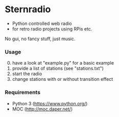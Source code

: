 # Sternradio
- Python controlled web radio 
- for retro radio projects using RPis etc.

No gui, no fancy stuff, just music.

### Usage
0. have a look at "example.py" for a basic example
2. provide a list of stations (see "stations.txt")
3. start the radio
4. change stations with or without transition effect

### Requirements
- Python 3  (https://www.python.org/)
- MOC (http://moc.daper.net/)
